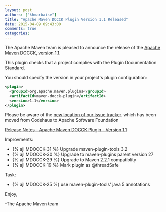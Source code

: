 ```yaml
---
layout: post
authors: ["khmarbaise"]
title: "Apache Maven DOCCK Plugin Version 1.1 Released"
date: 2015-04-09 09:43:00
comments: true
categories: 
---
```

The Apache Maven team is pleased to announce the release of the 
[Apache Maven DOCCK, version 1.1](http://maven.apache.org/plugins/maven-docck-plugin).

This plugin checks that a project complies with the Plugin Documentation
Standard.

You should specify the version in your project's plugin configuration:

``` xml
<plugin>
  <groupId>org.apache.maven.plugins</groupId>
  <artifactId>maven-docck-plugin</artifactId>
  <version>1.1</version>
</plugin>
```

Please be aware of the [new location of our issue
tracker](https://issues.apache.org/jira/browse/MDOCCK).  which has been moved
from Codehaus to Apache Software Foundation

<!-- more -->

[Release Notes - Apache Maven DOCCK Plugin - Version 1.1](https://issues.apache.org/jira/secure/ReleaseNote.jspa?projectId=12317229&version=12330481)

Improvments:

 * {% ajl MDOCCK-31 %} Upgrade maven-plugin-tools 3.2
 * {% ajl MDOCCK-30 %} Upgrade to maven-plugins parent version 27
 * {% ajl MDOCCK-29 %} Upgrade to Maven 2.2.1 compatiblity
 * {% ajl MDOCCK-19 %} Mark plugin as @threadSafe

Task:  

 * {% ajl MDOCCK-25 %} use maven-plugin-tools' java 5 annotations

Enjoy,

-The Apache Maven team
